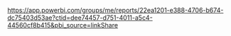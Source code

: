 https://app.powerbi.com/groups/me/reports/22ea1201-e388-4706-b674-dc75403d53ae?ctid=dee74457-d751-4011-a5c4-44560cf8b415&pbi_source=linkShare